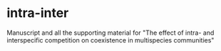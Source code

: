 # intra-inter
Manuscript and all the supporting material for "The effect of intra- and interspecific competition on coexistence in multispecies communities"
